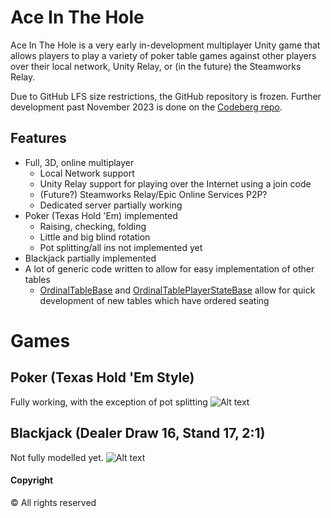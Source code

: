 # Ace In The Hole

Ace In The Hole is a very early in-development multiplayer Unity game that allows players to play a variety of poker table games against other players over their local network, Unity Relay, or (in the future) the Steamworks Relay.

Due to GitHub LFS size restrictions, the GitHub repository is frozen. Further development past November 2023 is done on the [Codeberg repo](https://codeberg.org/jackson/ace-in-the-hole).

## Features
- Full, 3D, online multiplayer
  - Local Network support
  - Unity Relay support for playing over the Internet using a join code
  - (Future?) Steamworks Relay/Epic Online Services P2P?
  - Dedicated server partially working
- Poker (Texas Hold 'Em) implemented
  - Raising, checking, folding
  - Little and big blind rotation
  - Pot splitting/all ins not implemented yet
- Blackjack partially implemented
- A lot of generic code written to allow for easy implementation of other tables
  - [OrdinalTableBase](Assets/Tables/Base/OrdinalTableBase.cs) and [OrdinalTablePlayerStateBase](Assets/Tables/Base/OrdinalTablePlayerStateBase.cs) allow for quick development of new tables which have ordered seating

# Games
## Poker (Texas Hold 'Em Style)
Fully working, with the exception of pot splitting
![Alt text](https://i.imgur.com/3eIiBqO.png)

## Blackjack (Dealer Draw 16, Stand 17, 2:1)
Not fully modelled yet.
![Alt text](https://i.imgur.com/svtxj8w.png)


#### Copyright
&copy; All rights reserved